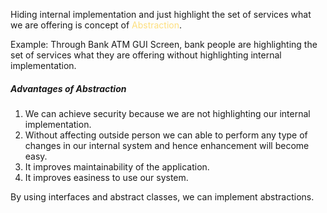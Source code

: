 Hiding internal implementation and just highlight the set of services what we are offering is concept of <span style="color:rgb(253, 223, 126)">Abstraction</span>.

Example: Through Bank ATM GUI Screen, bank people are highlighting the set of services what they are offering without highlighting internal implementation.

##### Advantages of Abstraction

1. We can achieve security because we are not highlighting our internal implementation.
2. Without affecting outside person we can able to perform any type of changes in our internal system and hence enhancement will become easy.
3. It improves maintainability of the application.
4. It improves easiness to use our system.

By using interfaces and abstract classes, we can implement abstractions.
